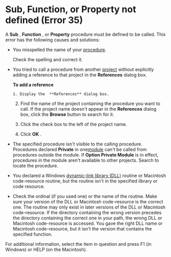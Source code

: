 
# Sub, Function, or Property not defined (Error 35)

A  **Sub** , **Function** , or **Property** procedure must be defined to be called. This error has the following causes and solutions:



- You misspelled the name of your [procedure](b8bdf64f-5920-1ae9-16d0-b26d09524a30.md).
    
    Check the spelling and correct it.
    
- You tried to call a procedure from another [project](b8bdf64f-5920-1ae9-16d0-b26d09524a30.md) without explicitly adding a reference to that project in the **References** dialog box.
    
     **To add a reference**
    
    
    
      1. Display the  **References** dialog box.
    
  2. Find the name of the project containing the procedure you want to call. If the project name doesn't appear in the  **References** dialog box, click the **Browse** button to search for it.
    
  3. Click the check box to the left of the project name.
    
  4. Click  **OK** .
    

    
    
- The specified procedure isn't visible to the calling procedure. Procedures declared  **Private** in one[module](b8bdf64f-5920-1ae9-16d0-b26d09524a30.md) can't be called from procedures outside the module. If **Option Private Module** is in effect, procedures in the module aren't available to other projects. Search to locate the procedure.
    
- You declared a Windows [dynamic-link library (DLL)](b8bdf64f-5920-1ae9-16d0-b26d09524a30.md) routine or Macintosh code-resource routine, but the routine isn't in the specified library or code resource.
    
- Check the ordinal (if you used one) or the name of the routine. Make sure your version of the DLL or Macintosh code-resource is the correct one. The routine may only exist in later versions of the DLL or Macintosh code-resource. If the directory containing the wrong version precedes the directory containing the correct one in your path, the wrong DLL or Macintosh code-resource is accessed. You gave the right DLL name or Macintosh code-resource, but it isn't the version that contains the specified function.
    

For additional information, select the item in question and press F1 (in Windows) or HELP (on the Macintosh).
